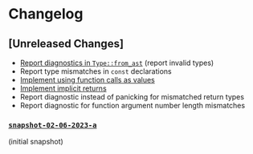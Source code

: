 # Changelog

## [Unreleased Changes]
- [Report diagnostics in `Type::from_ast`](https://github.com/amp-lang/ampc/issues/5) (report invalid types)
- Report type mismatches in `const` declarations
- [Implement using function calls as values](https://github.com/amp-lang/ampc/issues/8)
- [Implement implicit returns](https://github.com/amp-lang/ampc/issues/6)
- Report diagnostic instead of panicking for mismatched return types
- Report diagnostic for function argument number length mismatches

### [`snapshot-02-06-2023-a`](https://github.com/amp-lang/ampc/releases/tag/snapshot-02-06-2023-a)
(initial snapshot)